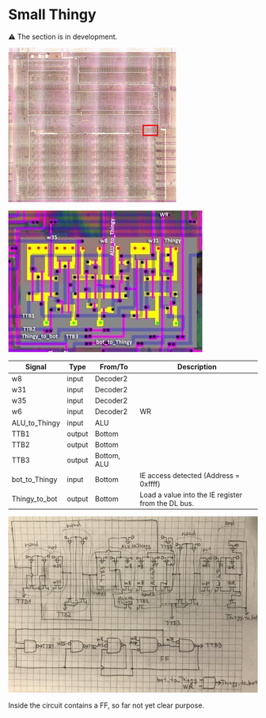 # Small Thingy

:warning: The section is in development.

![locator_thingy](/imgstore/locator_thingy.png)

![thingy](/imgstore/thingy.jpg)

|Signal|Type|From/To|Description|
|---|---|---|---|
|w8|input|Decoder2| |
|w31|input|Decoder2| |
|w35|input|Decoder2| |
|w6|input|Decoder2|WR|
|ALU_to_Thingy|input|ALU| |
|TTB1|output|Bottom| |
|TTB2|output|Bottom| |
|TTB3|output|Bottom, ALU| |
|bot_to_Thingy|input|Bottom|IE access detected (Address = 0xffff)|
|Thingy_to_bot|output|Bottom|Load a value into the IE register from the DL bus.|

![thingy_tran](/imgstore/thingy_tran.jpg)

Inside the circuit contains a FF, so far not yet clear purpose.
